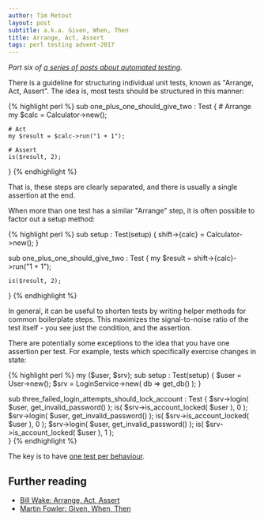 ```yaml
---
author: Tim Retout
layout: post
subtitle: a.k.a. Given, When, Then
title: Arrange, Act, Assert
tags: perl testing advent-2017
---
```


*Part six of [a series of posts about automated
 testing](https://tech-blog.cv-library.co.uk/tags/#advent-2017-ref).*

There is a guideline for structuring individual unit tests, known as
"Arrange, Act, Assert".  The idea is, most tests should be structured
in this manner:

{% highlight perl %}
sub one_plus_one_should_give_two : Test {
    # Arrange
    my $calc = Calculator->new();

    # Act
    my $result = $calc->run("1 + 1");

    # Assert
    is($result, 2);
}
{% endhighlight %}

That is, these steps are clearly separated, and there is usually a
single assertion at the end.

When more than one test has a similar "Arrange" step, it is often
possible to factor out a setup method:

{% highlight perl %}
sub setup : Test(setup) {
    shift->{calc} = Calculator->new();
}

sub one_plus_one_should_give_two : Test {
    my $result = shift->{calc}->run("1 + 1");

    is($result, 2);
}
{% endhighlight %}

In general, it can be useful to shorten tests by writing helper
methods for common boilerplate steps.  This maximizes the
signal-to-noise ratio of the test itself - you see just the condition,
and the assertion.

There are potentially some exceptions to the idea that you have one
assertion per test.  For example, tests which specifically exercise
changes in state:

{% highlight perl %}
my ($user, $srv);
sub setup : Test(setup) {
    $user = User->new();
    $srv = LoginService->new( db => get_db() );
}

sub three_failed_login_attempts_should_lock_account : Test {
    $srv->login( $user, get_invalid_password() );
    is( $srv->is_account_locked( $user ), 0 );
    $srv->login( $user, get_invalid_password() );
    is( $srv->is_account_locked( $user ), 0 );
    $srv->login( $user, get_invalid_password() );
    is( $srv->is_account_locked( $user ), 1 );    
}
{% endhighlight %}

The key is to have [one test per
behaviour](https://tech-blog.cv-library.co.uk/2017/12/05/one-test-per-behaviour/).

## Further reading

- [Bill Wake: Arrange, Act, Assert](https://xp123.com/articles/3a-arrange-act-assert/)
- [Martin Fowler: Given, When, Then](https://martinfowler.com/bliki/GivenWhenThen.html)